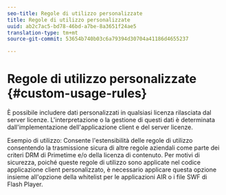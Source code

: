 ```yaml
---
seo-title: Regole di utilizzo personalizzate
title: Regole di utilizzo personalizzate
uuid: ab2c7ac5-bd78-46bd-a7be-8a3651f24ae5
translation-type: tm+mt
source-git-commit: 53654b740b03c6a79394d30704a41186d4655237

---
```



# Regole di utilizzo personalizzate {#custom-usage-rules}

È possibile includere dati personalizzati in qualsiasi licenza rilasciata dal server licenze. L&#39;interpretazione o la gestione di questi dati è determinata dall&#39;implementazione dell&#39;applicazione client e del server licenze.

Esempio di utilizzo: Consente l&#39;estensibilità delle regole di utilizzo consentendo la trasmissione sicura di altre regole aziendali come parte dei criteri DRM di Primetime e/o della licenza di contenuto. Per motivi di sicurezza, poiché queste regole di utilizzo sono applicate nel codice applicazione client personalizzato, è necessario applicare questa opzione insieme all&#39;opzione della whitelist per le applicazioni AIR o i file SWF di Flash Player.
